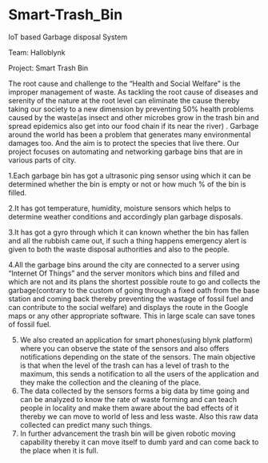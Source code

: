 # Smart-Trash_Bin
IoT based Garbage disposal System


Team: Halloblynk

Project: Smart Trash Bin


The root cause and challenge to the “Health and Social Welfare” is the improper management of waste. As tackling the root cause of diseases and serenity of the nature at the root level can eliminate the cause thereby taking our society to a new dimension by preventing 50% health problems caused by the waste(as insect and other microbes grow in the trash bin and spread epidemics also get into our food chain if its near the river) . Garbage around the world has been a problem  that generates many environmental damages too. And the aim is to protect the species that live there.
Our project  focuses on automating and networking garbage bins that are in various parts of city.

1.Each garbage bin has got a ultrasonic ping sensor using which it can be determined whether the bin is empty or not or how much % of the bin is filled.

2.It has got temperature, humidity, moisture sensors which helps to determine weather conditions and accordingly plan garbage disposals.

3.It has got a gyro through which it can known whether the bin has fallen and all the rubbish came out, if such a thing happens emergency alert is given to both the waste disposal authorities and also to the people.

4.All the garbage bins around the city are connected to a server using “Internet Of Things” and the server monitors which bins and filled and which are not and its plans the shortest possible route to go and collects the garbage(contrary to the custom of going through a fixed oath from the base station and coming back thereby preventing the wastage of fossil fuel and can contribute to the social welfare) and displays the route in the Google maps or any other appropriate software. This in large scale can save tones of fossil fuel.


5. We  also created an application for smart phones(using blynk platform) where you can observe the state of the sensors and also offers notifications depending on the state of the sensors. The main objective is that when the level of the trash can has a level of trash to the maximum, this sends a notification to all the users of the application and they make the collection and the cleaning of the place.
6. The data collected by the sensors forms a big data by time going and can be analyzed to know the rate of waste forming and can teach people in locality and make them aware about the bad effects of it thereby we can move to world of less and less waste. Also this raw data collected can predict many such things.
7. In further advancement the trash bin will be given robotic moving capability thereby it can move itself to dumb yard and can come back to the place when it is full.
